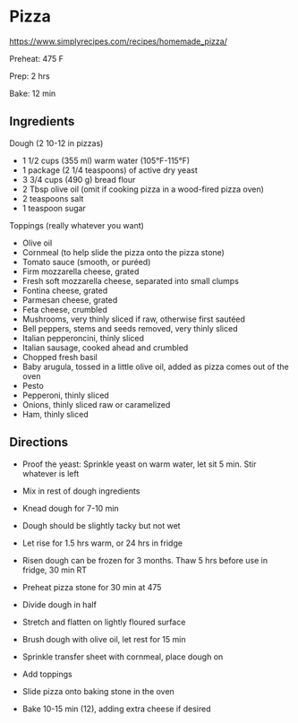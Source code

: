 # Pizza

https://www.simplyrecipes.com/recipes/homemade_pizza/

Preheat: 475 F

Prep: 2 hrs

Bake: 12 min

## Ingredients
Dough (2 10-12 in pizzas)
- 1 1/2 cups (355 ml) warm water (105°F-115°F)
- 1 package (2 1/4 teaspoons) of active dry yeast
- 3 3/4 cups (490 g) bread flour
- 2 Tbsp olive oil (omit if cooking pizza in a wood-fired pizza oven)
- 2 teaspoons salt
- 1 teaspoon sugar

Toppings (really whatever you want)
- Olive oil
- Cornmeal (to help slide the pizza onto the pizza stone)
- Tomato sauce (smooth, or puréed)
- Firm mozzarella cheese, grated
- Fresh soft mozzarella cheese, separated into small clumps
- Fontina cheese, grated
- Parmesan cheese, grated
- Feta cheese, crumbled
- Mushrooms, very thinly sliced if raw, otherwise first sautéed
- Bell peppers, stems and seeds removed, very thinly sliced
- Italian pepperoncini, thinly sliced
- Italian sausage, cooked ahead and crumbled
- Chopped fresh basil
- Baby arugula, tossed in a little olive oil, added as pizza comes out of the oven
- Pesto
- Pepperoni, thinly sliced
- Onions, thinly sliced raw or caramelized
- Ham, thinly sliced

## Directions
- Proof the yeast: Sprinkle yeast on warm water, let sit 5 min. Stir whatever is left
- Mix in rest of dough ingredients
- Knead dough for 7-10 min
- Dough should be slightly tacky but not wet
- Let rise for 1.5 hrs warm, or 24 hrs in fridge
- Risen dough can be frozen for 3 months. Thaw 5 hrs before use in fridge, 30 min RT

- Preheat pizza stone for 30 min at 475
- Divide dough in half
- Stretch and flatten on lightly floured surface
- Brush dough with olive oil, let rest for 15 min
- Sprinkle transfer sheet with cornmeal, place dough on
- Add toppings
- Slide pizza onto baking stone in the oven
- Bake 10-15 min (12), adding extra cheese if desired
